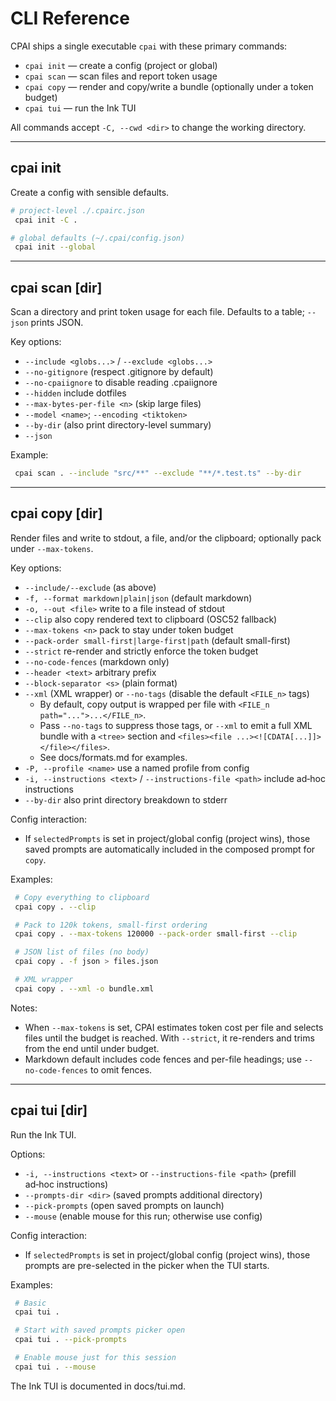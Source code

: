 # CLI Reference

CPAI ships a single executable `cpai` with these primary commands:

- `cpai init` — create a config (project or global)
- `cpai scan` — scan files and report token usage
- `cpai copy` — render and copy/write a bundle (optionally under a token budget)
- `cpai tui` — run the Ink TUI

All commands accept `-C, --cwd <dir>` to change the working directory.

---

## cpai init

Create a config with sensible defaults.

```bash
# project-level ./.cpairc.json
 cpai init -C .

# global defaults (~/.cpai/config.json)
 cpai init --global
```

---

## cpai scan [dir]

Scan a directory and print token usage for each file. Defaults to a table; `--json` prints JSON.

Key options:

- `--include <globs...>` / `--exclude <globs...>`
- `--no-gitignore` (respect .gitignore by default)
- `--no-cpaiignore` to disable reading .cpaiignore
- `--hidden` include dotfiles
- `--max-bytes-per-file <n>` (skip large files)
- `--model <name>`; `--encoding <tiktoken>`
- `--by-dir` (also print directory-level summary)
- `--json`

Example:

```bash
 cpai scan . --include "src/**" --exclude "**/*.test.ts" --by-dir
```

---

## cpai copy [dir]

Render files and write to stdout, a file, and/or the clipboard; optionally pack under `--max-tokens`.

Key options:

- `--include/--exclude` (as above)
- `-f, --format markdown|plain|json` (default markdown)
- `-o, --out <file>` write to a file instead of stdout
- `--clip` also copy rendered text to clipboard (OSC52 fallback)
- `--max-tokens <n>` pack to stay under token budget
- `--pack-order small-first|large-first|path` (default small-first)
- `--strict` re-render and strictly enforce the token budget
- `--no-code-fences` (markdown only)
- `--header <text>` arbitrary prefix
- `--block-separator <s>` (plain format)
 - `--xml` (XML wrapper) or `--no-tags` (disable the default `<FILE_n>` tags)
   - By default, copy output is wrapped per file with `<FILE_n path="...">...</FILE_n>`.
   - Pass `--no-tags` to suppress those tags, or `--xml` to emit a full XML bundle with a `<tree>` section and `<files><file ...><![CDATA[...]]></file></files>`.
   - See docs/formats.md for examples.
- `-P, --profile <name>` use a named profile from config
- `-i, --instructions <text>` / `--instructions-file <path>` include ad‑hoc instructions
- `--by-dir` also print directory breakdown to stderr

Config interaction:

- If `selectedPrompts` is set in project/global config (project wins), those saved prompts are automatically included in the composed prompt for `copy`.

Examples:

```bash
 # Copy everything to clipboard
 cpai copy . --clip

 # Pack to 120k tokens, small-first ordering
 cpai copy . --max-tokens 120000 --pack-order small-first --clip

 # JSON list of files (no body)
 cpai copy . -f json > files.json

 # XML wrapper
 cpai copy . --xml -o bundle.xml
```

Notes:

- When `--max-tokens` is set, CPAI estimates token cost per file and selects files until the budget is reached. With `--strict`, it re-renders and trims from the end until under budget.
- Markdown default includes code fences and per-file headings; use `--no-code-fences` to omit fences.

---

## cpai tui [dir]

Run the Ink TUI.

Options:

- `-i, --instructions <text>` or `--instructions-file <path>` (prefill ad‑hoc instructions)
- `--prompts-dir <dir>` (saved prompts additional directory)
- `--pick-prompts` (open saved prompts on launch)
- `--mouse` (enable mouse for this run; otherwise use config)

Config interaction:

- If `selectedPrompts` is set in project/global config (project wins), those prompts are pre-selected in the picker when the TUI starts.

Examples:

```bash
 # Basic
 cpai tui .

 # Start with saved prompts picker open
 cpai tui . --pick-prompts

 # Enable mouse just for this session
 cpai tui . --mouse
```

The Ink TUI is documented in docs/tui.md.
